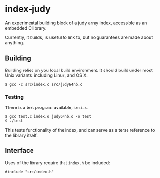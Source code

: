 # index-judy

An experimental building block of a judy array index, accessible as an embedded
C library.

Currently, it builds, is useful to link to, but no guarantees are made about
anything.

## Building

Building relies on you local build environment.  It should build under most
Unix variants, including Linux, and OS X.

```
$ gcc -c src/index.c src/judy64nb.c
```

### Testing

There is a test program available, `test.c`.

```
$ gcc test.c index.o judy64nb.o -o test
$ ./test
```

This tests functionality of the index, and can serve as a terse reference to
the library itself.

## Interface

Uses of the library require that `index.h` be included:

```
#include "src/index.h"
```
